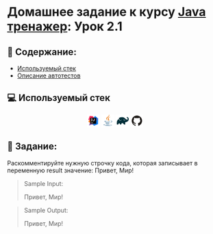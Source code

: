 # Домашнее задание к курсу [Java тренажер](https://stepik.org/course/182389/syllabus?search=7262451423): Урок 2.1
## :scroll: Содержание:

- [Используемый стек](#computer-используемый-стек)
- [Описание автотестов](#pushpin-Задание)

##  :computer: Используемый стек

<p align="center">
<img width="6%" title="IntelliJ IDEA" src="media/logo/Intelij_IDEA.svg">
<img width="6%" title="Java" src="media/logo/Java.svg">
<img width="6%" title="Gradle" src="media/logo/Gradle.svg">
<img width="6%" title="GitHub" src="media/logo/GitHub.svg">

## :pushpin: Задание:
Раскомментируйте нужную строчку кода, которая записывает в переменную result значение: Привет, Мир!

>Sample Input:
>
>Привет, Мир!

>Sample Output:
>
>Привет, Мир!

